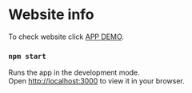 # Website info

To check website click [APP DEMO](https://datodvp.github.io/Tasty-restaurant/).

### `npm start`

Runs the app in the development mode.\
Open [http://localhost:3000](http://localhost:3000) to view it in your browser.
